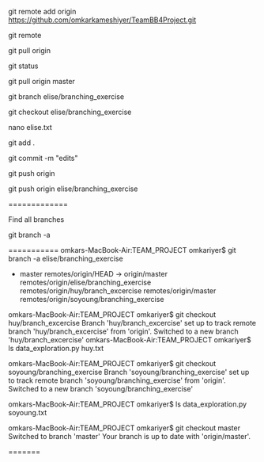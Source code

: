 git remote add origin https://github.com/omkarkameshiyer/TeamBB4Project.git

git remote

git pull origin

git status

git pull origin master

git branch elise/branching_exercise

git checkout elise/branching_exercise

nano elise.txt

git add .

git commit -m "edits"

git push origin

git push origin elise/branching_exercise

=============

Find all branches 

git branch -a

===========
omkars-MacBook-Air:TEAM_PROJECT omkariyer$ git branch -a
  elise/branching_exercise
* master
  remotes/origin/HEAD -> origin/master
  remotes/origin/elise/branching_exercise
  remotes/origin/huy/branch_excercise
  remotes/origin/master
  remotes/origin/soyoung/branching_exercise
  
omkars-MacBook-Air:TEAM_PROJECT omkariyer$ git checkout huy/branch_excercise
Branch 'huy/branch_excercise' set up to track remote branch 'huy/branch_excercise' from 'origin'.
Switched to a new branch 'huy/branch_excercise'
omkars-MacBook-Air:TEAM_PROJECT omkariyer$ ls
data_exploration.py	huy.txt

omkars-MacBook-Air:TEAM_PROJECT omkariyer$ git checkout soyoung/branching_exercise
Branch 'soyoung/branching_exercise' set up to track remote branch 'soyoung/branching_exercise' from 'origin'.
Switched to a new branch 'soyoung/branching_exercise'
 
omkars-MacBook-Air:TEAM_PROJECT omkariyer$ ls
data_exploration.py	soyoung.txt

omkars-MacBook-Air:TEAM_PROJECT omkariyer$ git checkout master
Switched to branch 'master'
Your branch is up to date with 'origin/master'.


=======
